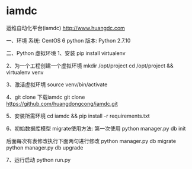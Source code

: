 # iamdc
运维自动化平台(iamdc)
http://www.huangdc.com


一、环境
系统: CentOS 6
python 版本: Python 2.7.10

二、Python 虚拟环境
1、安装
  pip install virtualenv

2、为一个工程创建一个虚拟环境
  mkdir /opt/project
  cd /opt/project && virtualenv venv

3、激活虚拟环境
  source venv/bin/activate

4、git clone 下载iamdc
  git clone https://github.com/huangdongcong/iamdc.git

5、安装所需环境
  cd iamdc && pip install -r requirements.txt

6、初始数据库模型
  migrate使用方法:
  第一次使用  python manager.py db init

  后面每次有表修改执行下面两句进行修改
  python manager.py db migrate
  python manager.py db upgrade

7、运行启动
python run.py




